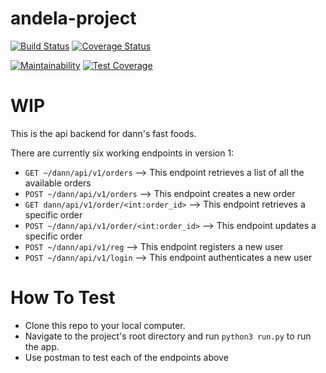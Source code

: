 # andela-project
[![Build Status](https://travis-ci.com/danuluma/andela-project.svg?branch=master)](https://travis-ci.com/danuluma/andela-project)   [![Coverage Status](https://coveralls.io/repos/github/danuluma/andela-project/badge.svg?branch=master)](https://coveralls.io/github/danuluma/andela-project?branch=master)

[![Maintainability](https://api.codeclimate.com/v1/badges/76222adb39c1ccdc0a94/maintainability)](https://codeclimate.com/github/danuluma/andela-project/maintainability)   [![Test Coverage](https://api.codeclimate.com/v1/badges/76222adb39c1ccdc0a94/test_coverage)](https://codeclimate.com/github/danuluma/andela-project/test_coverage)



# WIP
This is the api backend for dann's fast foods.

There are currently six working endpoints in version 1:
* ```GET ~/dann/api/v1/orders``` --> This endpoint retrieves a list of all the available orders
* ```POST ~/dann/api/v1/orders``` --> This endpoint creates a new order
* ```GET dann/api/v1/order/<int:order_id>``` --> This endpoint retrieves a specific order
* ```POST ~/dann/api/v1/order/<int:order_id>``` --> This endpoint updates a specific order
* ```POST ~/dann/api/v1/reg``` --> This endpoint registers a new user
* ```POST ~/dann/api/v1/login``` --> This endpoint authenticates a new user

# How To Test
* Clone this repo to your local computer.
* Navigate to the project's root directory and run ```python3 run.py``` to run the app.
* Use postman to test each of the endpoints above